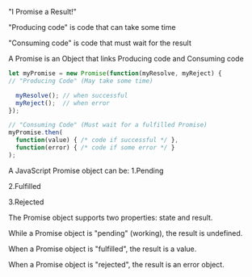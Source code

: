 "I Promise a Result!"

"Producing code" is code that can take some time

"Consuming code" is code that must wait for the result

A Promise is an Object that links Producing code and Consuming code


```JavaScript
let myPromise = new Promise(function(myResolve, myReject) {
// "Producing Code" (May take some time)

  myResolve(); // when successful
  myReject();  // when error
});

// "Consuming Code" (Must wait for a fulfilled Promise)
myPromise.then(
  function(value) { /* code if successful */ },
  function(error) { /* code if some error */ }
);

```

A JavaScript Promise object can be:
1.Pending

2.Fulfilled

3.Rejected

The Promise object supports two properties: state and result.

While a Promise object is "pending" (working), the result is undefined.

When a Promise object is "fulfilled", the result is a value.

When a Promise object is "rejected", the result is an error object.